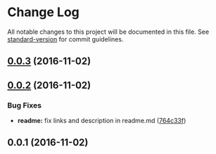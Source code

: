 # Change Log

All notable changes to this project will be documented in this file. See [standard-version](https://github.com/conventional-changelog/standard-version) for commit guidelines.

<a name="0.0.3"></a>
## [0.0.3](https://github.com/ellerbrock/cz-conventional-changelog-emoji/compare/v0.0.2...v0.0.3) (2016-11-02)



<a name="0.0.2"></a>
## [0.0.2](https://github.com/ellerbrock/cz-conventional-changelog-emoji/compare/v0.0.1...v0.0.2) (2016-11-02)


### Bug Fixes

* **readme:** fix links and description in readme.md ([764c33f](https://github.com/ellerbrock/cz-conventional-changelog-emoji/commit/764c33f))



<a name="0.0.1"></a>
## 0.0.1 (2016-11-02)
